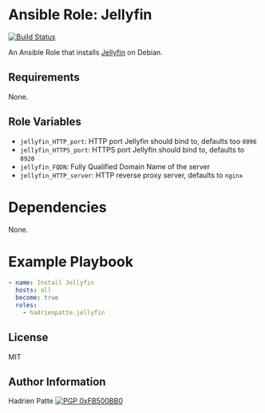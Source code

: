 # Ansible Role: Jellyfin

[![Build Status](https://travis-ci.com/HadrienPatte/ansible-role-jellyfin.svg?branch=master)](https://travis-ci.com/HadrienPatte/ansible-role-jellyfin)

An Ansible Role that installs [Jellyfin](https://github.com/jellyfin/jellyfin) on Debian.

## Requirements

None.

## Role Variables

* `jellyfin_HTTP_port`: HTTP port Jellyfin should bind to, defaults too `8096`
* `jellyfin_HTTPS_port`: HTTPS port Jellyfin should bind to, defaults to `8920`
* `jellyfin_FQDN`: Fully Qualified Domain Name of the server
* `jellyfin_HTTP_server`: HTTP reverse proxy server, defaults to `nginx`

# Dependencies

None.

# Example Playbook

```yaml
- name: Install Jellyfin
  hosts: all
  become: true
  roles:
    - hadrienpatte.jellyfin
```

## License

MIT

## Author Information

Hadrien Patte [![PGP 0xFB500BB0](https://peegeepee.com/badge/orange/FB500BB0.svg)](https://peegeepee.com/FB500BB0)
